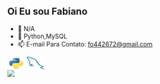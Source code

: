 ## Oi Eu sou Fabiano 

- 🔭 N/A
- 🌱 Python,MySQL
- 📫 E-mail Para Contato: fo442672@gmail.com

<div style="display: inline_block">
  <img align="center" alt="Rafa-Python" height="30" width="40" src="https://raw.githubusercontent.com/devicons/devicon/master/icons/python/python-original.svg">
  <img align="center" alt="MySQL" height="30" width="40" src="https://raw.githubusercontent.com/devicons/devicon/master/icons/mysql/mysql-original.svg">
</div>


<div> 
  <a href="https://www.linkedin.com/in/fabiano-oliveira-a69551247" target="_blank">
    <img src="https://img.shields.io/badge/-LinkedIn-%230077B5?style=for-the-badge&logo=linkedin&logoColor=white" target="_blank">
  </a> 
</div>

